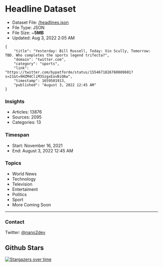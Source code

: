 # Headline Dataset

- Dataset File: [/headlines.json](https://raw.githubusercontent.com/fwd/news/master/headlines.json) 
- File Type: JSON
- File Size: ~**5MB**
- Updated: Aug 3, 2022 2:05 AM

```
{
    "title": "Yesterday: Bill Russell, Today: Vin Scully, Tomorrow: TBD. Who completes the sports legend trifecta?",
    "domain": "twitter.com",
    "category": "sports",
    "link": "https://twitter.com/bypatforde/status/1554671826760089601?s=21&t=9HZM4CliM3SzgxEavBiQ6w",
    "timestamp": 1659501913,
    "published": "August 3, 2022 12:45 AM"
}
```

### Insights

- Articles: 13876
- Sources: 2095
- Categories: 13

### Timespan

- Start: November 16, 2021
- End: August 3, 2022 12:45 AM

### Topics

- World News
- Technology
- Television
- Entertaiment
- Politics
- Sport
- More Coming Soon

---

### Contact 

Twitter: [@nano2dev](https://twitter.com/nano2dev)

## Github Stars

[![Stargazers over time](https://starchart.cc/fwd/news.svg)](https://starchart.cc/fwd/news)
	